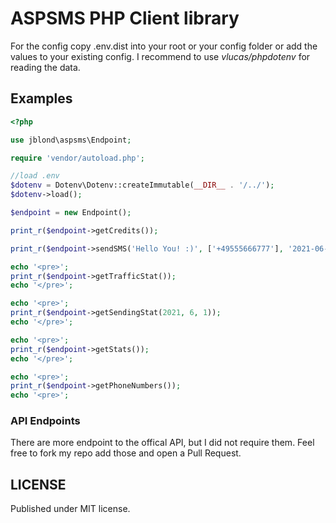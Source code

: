 # ASPSMS PHP Client library

For the config copy .env.dist into your root or 
your config folder or add the values to your existing config.
I recommend to use *vlucas/phpdotenv* for reading the data.

## Examples

```PHP
<?php

use jblond\aspsms\Endpoint;

require 'vendor/autoload.php';

//load .env
$dotenv = Dotenv\Dotenv::createImmutable(__DIR__ . '/../');
$dotenv->load();

$endpoint = new Endpoint();

print_r($endpoint->getCredits());

print_r($endpoint->sendSMS('Hello You! :)', ['+49555666777'], '2021-06-30T15:20:00+02:00'));

echo '<pre>';
print_r($endpoint->getTrafficStat());
echo '</pre>';

echo '<pre>';
print_r($endpoint->getSendingStat(2021, 6, 1));
echo '</pre>';

echo '<pre>';
print_r($endpoint->getStats());
echo '</pre>';

echo '<pre>';
print_r($endpoint->getPhoneNumbers());
echo '<pre>';
```

### API Endpoints

There are more endpoint to the offical API, but I did not require them.
Feel free to fork my repo add those and open a Pull Request.

## LICENSE

Published under MIT license.
